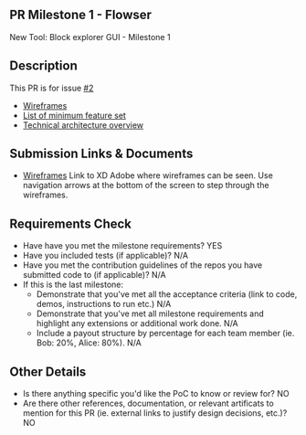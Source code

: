 ## PR Milestone 1 - Flowser


New Tool: Block explorer GUI  - Milestone 1


## Description

This PR is for issue [#2](https://github.com/onflow/flip-fest/issues/2)

- [Wireframes](https://xd.adobe.com/view/819fdc90-8c90-4464-a971-dfadb2223b5d-d4cc/specs/) 
- [List of minimum feature set](Minimal-Requirements.md)
- [Technical architecture overview](Technical-Architecture-Overview.md)


## Submission Links & Documents

- [Wireframes](https://xd.adobe.com/view/819fdc90-8c90-4464-a971-dfadb2223b5d-d4cc/specs/) Link to XD Adobe where wireframes can be seen. Use navigation arrows at the bottom of the screen to step through the wireframes.


## Requirements Check

- Have have you met the milestone requirements? YES
- Have you included tests (if applicable)? N/A
- Have you met the contribution guidelines of the repos you have submitted code to (if applicable)? N/A
- If this is the last milestone:
    - Demonstrate that you've met all the acceptance criteria (link to code, demos, instructions to run etc.) N/A
    - Demonstrate that you've met all milestone requirements and highlight any extensions or additional work done. N/A
    - Include a payout structure by percentage for each team member (ie. Bob: 20%, Alice: 80%). N/A

## Other Details

- Is there anything specific you'd like the PoC to know or review for? NO
- Are there other references, documentation, or relevant artificats to mention for this PR (ie. external links to justify design decisions, etc.)? NO
